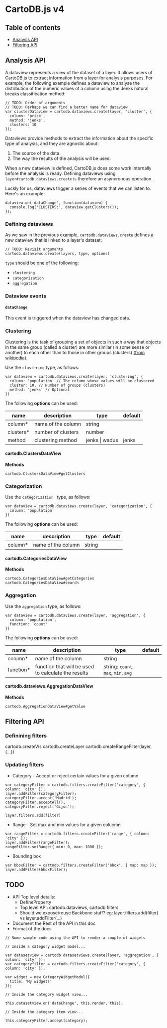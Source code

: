 # CartoDB.js v4

## Table of contents

- [Analysis API](#analysis-api)
- [Filtering API](#filtering-api)

## Analysis API

A dataview represents a view of the dataset of a layer. It allows
users of CartoDB.js to extract information from a layer for analysis
purposes. For example, the following example defines a dataview to analyse the distribution of the numeric values of a column using the Jenks natural breaks classification method:

```
// TODO: Order of arguments
// TODO: Perhaps we can find a better name for dataview
var clusterDataview = cartodb.dataviews.create(layer, 'cluster', {
  column: 'price',
  method: 'jenks',
  clusters: 10
});

```

Dataviews provide methods to extract the information about the specific type of analysis, and they are agnostic about:

1. The source of the data.
2. The way the results of the analysis will be used.

When a new dataview is defined, CartoDB.js does some work internally before the analysis is ready. Defining dataviews using `layer#cartodb.dataviews.create` is therefore an asyncronous operation.

Luckly for us, dataviews trigger a series of events that we can listen to. Here's an example:

```
dataview.on('dataChange', function(dataview) {
  console.log('CLUSTERS:', dataview.getClusters());
});

```

### Defining dataviews

As we saw in the previous example, `cartodb.dataviews.create` defines a new dataview that is linked to a layer's dataset:

```
// TODO: Revisit arguments
cartodb.dataviews.create(layers, type, options)
```

`type` should be one of the following:

 - `clustering`
 - `categorization`
 - `aggregation`

### Dataview events

#### `dataChange`

This event is triggered when the dataview has changed data.

### Clustering

Clustering is the task of grouping a set of objects in such a way that objects in the same group (called a cluster) are more similar (in some sense or another) to each other than to those in other groups (clusters) [(from wikipedia)](https://en.wikipedia.org/wiki/Cluster_analysis).

Use the `clustering` type, as follows:

```
var dataview = cartodb.dataviews.create(layer, 'clustering', {
  column: 'population' // The column whose values will be clustered
  cluster: 10, // Number of groups (clusters)
  method: 'jenks' // Optional
})
```

The following **options** can be used:

|name|description|type|default|
|---|---|---|---|
|column*|name of the column|string|
|clusters*|number of clusters|number|
|method|clustering method|jenks \| wadus|jenks|


#### cartodb.ClustersDataView

**Methods**

`cartodb.ClustersDataView#getClusters`

### Categorization

Use the `categorization ` type, as follows:

```
var dataview = cartodb.dataviews.create(layer, 'categorization', {
  column: 'population'
})
```

The following **options** can be used:

|name|description|type|default|
|---|---|---|---|
|column*|name of the column|string|

#### cartodb.CategoriesDataView

**Methods**

`cartodb.CategoriesDataView#getCategories`
`cartodb.CategoriesDataView#search`

### Aggregation

Use the `aggregation` type, as follows:

```
var dataview = cartodb.dataviews.create(layer, 'aggregation', {
  column: 'population',
  function: 'count'
})
```

The following **options** can be used:

|name|description|type|default|
|---|---|---|---|
|column*|name of the column|string|
|function*|function that will be used to calculate the results|string: `count`, `max`,  `min`, `avg` ||

#### cartodb.dataviews.AggregationDataView

**Methods**

`cartodb.AggregationDataView#getValue`

## Filtering API

### Definining filters

cartodb.createVis
cartodb.createLayer
cartodb.createRangeFilter(layer, {...})

### Updating filters

- Category - Accept or reject certain values for a given column

```
var categoryFilter = cartodb.filters.createFilter('category', { column: 'city' });
layer.addFilter(categoryFilter);
categoryFilter.accept('Madrid');
categoryFilter.acceptAll();
categoryFilter.reject('Gijon');

layer.filters.add(filter)

```

- Range - Set max and min values for a given colucmn

```
var rangeFilter = cartodb.filters.createFilter('range', { column: 'city' });
layer.addFilter(rangeFilter);
rangeFilter.setRange({ min: 0, max: 1000 });
```

- Bounding box

```
var bboxFilter = cartodb.filters.createFilter('bbox', { map: map });
layer.addFilter(bboxFilter);
```

## TODO

- API Top level details:
  - DefineProperty
  - Top level API: cartodb.dataviews, cartodb.filters
  - Should we expose/reuse Backbone stuff? eg: layer.filters.add(filter) vs layer.addFilter(...)
- Document the Rest of the API in this doc
- Format of the docs


```
// Some sample code using the API to render a couple of widgets

// Inside a category widget model...

var datasetview = cartodb.datasetviews.create(layer, 'aggregation', { column: 'city' }); 
var categoryfilter = cartodb.filters.createFilter('category', { column: 'city' });

var widget = new CategoryWidgetModel({
  title: 'My widgets'
});

// Inside the category widget view...

this.datasetview.on('dataChange', this.render, this);

// Inside the category item view...

this.categoryFilter.accept(category);

```